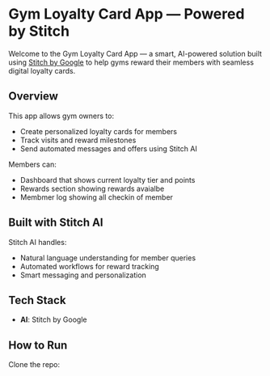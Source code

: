 #  Gym Loyalty Card App — Powered by Stitch

Welcome to the Gym Loyalty Card App — a smart, AI-powered solution built using [Stitch by Google](https://stitch.withgoogle.com/) to help gyms reward their members with seamless digital loyalty cards.

##  Overview

This app allows gym owners to:
- Create personalized loyalty cards for members
- Track visits and reward milestones
- Send automated messages and offers using Stitch AI

Members can:
- Dashboard that shows current loyalty tier and points
- Rewards section showing rewards avaialbe 
- Membmer log showing all checkin of member 

##  Built with Stitch AI

Stitch AI handles:
- Natural language understanding for member queries
- Automated workflows for reward tracking
- Smart messaging and personalization

## Tech Stack

- **AI**: Stitch by Google


##  How to Run
Clone the repo:

